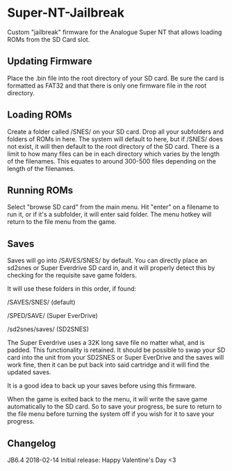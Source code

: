# Super-NT-Jailbreak

Custom "jailbreak" firmware for the Analogue Super NT that allows loading ROMs from the SD Card slot.

## Updating Firmware 

Place the .bin file into the root directory of your SD card. Be sure the card is formatted as FAT32 and that there is only one firmware file in the root directory.

## Loading ROMs

Create a folder called /SNES/ on your SD card. Drop all your subfolders and folders of ROMs in here.  The system will default to here,  but if /SNES/ does not exist, it will then default to the root directory of the SD card.  There is a limit to how many files can be in each directory which varies by the length of the filenames.  This equates to around 300-500 files depending on the length of the filenames.

## Running ROMs

Select "browse SD card" from the main menu.   Hit "enter" on a filename to run it, or if it's a subfolder, it will enter said folder.  The menu hotkey will return to the file menu from the game.

## Saves

Saves will go into /SAVES/SNES/ by default.  You can directly place an sd2snes or Super Everdrive SD card in, and it will properly detect this by checking for the requisite save game folders.

It will use these folders in this order, if found:

/SAVES/SNES/    (default)

/SPED/SAVE/     (Super EverDrive)

/sd2snes/saves/ (SD2SNES)

The Super Everdrive uses a 32K long save file no matter what, and is padded.  This functionality is retained.  It should be possible to swap your SD card into the unit from your SD2SNES or Super EverDrive and the saves will work fine, then it can be put back into said cartridge and it will find the updated saves.

It is a good idea to back up your saves before using this firmware.

When the game is exited back to the menu, it will write the save game automatically to the SD card.  So to save your progress, be sure to return to the file menu before turning the system off if you wish for it to save your progress.

## Changelog

JB6.4
2018-02-14 Initial release: Happy Valentine's Day <3
